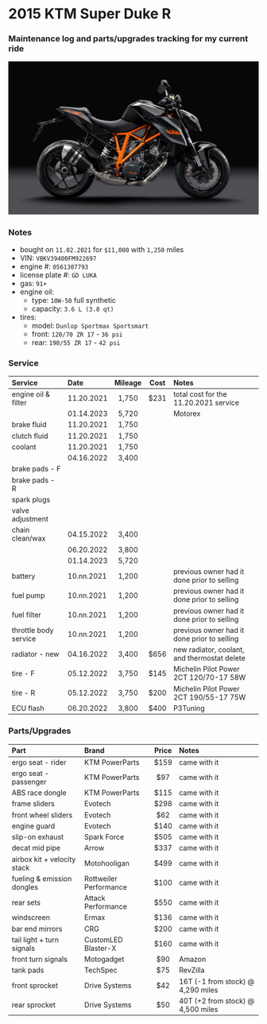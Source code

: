 # 2015 KTM Super Duke R


### Maintenance log and parts/upgrades tracking for my current ride

![](/pic.jpg)


### Notes
- bought on `11.02.2021` for `$11,000` with `1,250` miles
- VIN: `VBKV39400FM922697`
- engine #: `0561307793`
- license plate #: `GD LUKA`
- gas: `91+`
- engine oil:
  - type: `10W-50` full synthetic
  - capacity: `3.6 L (3.8 qt)`
- tires:
  - model: `Dunlop Sportmax Sportsmart`
  - front: `120/70 ZR 17` - `36 psi`
  - rear:  `190/55 ZR 17` - `42 psi`


### Service

| Service               | Date       | Mileage    | Cost       | Notes                                                              |
| :-------------------- | :--------- | :--------: | :--------: | :----------------------------------------------------------------- |
| engine oil & filter   | 11.20.2021 | 1,750      | $231       | total cost for the 11.20.2021 service                              |
|                       | 01.14.2023 | 5,720      |            | Motorex                                                            |
| brake fluid           | 11.20.2021 | 1,750      |            |                                                                    |
| clutch fluid          | 11.20.2021 | 1,750      |            |                                                                    |
| coolant               | 11.20.2021 | 1,750      |            |                                                                    |
|                       | 04.16.2022 | 3,400      |            |                                                                    |
| brake pads - F        |            |            |            |                                                                    |
| brake pads - R        |            |            |            |                                                                    |    
| spark plugs           |            |            |            |                                                                    |
| valve adjustment      |            |            |            |                                                                    |
| chain clean/wax       | 04.15.2022 | 3,400      |            |                                                                    |
|                       | 06.20.2022 | 3,800      |            |                                                                    |
|                       | 01.14.2023 | 5,720      |            |                                                                    |
| battery               | 10.nn.2021 | 1,200      |            | previous owner had it done prior to selling                        |
| fuel pump             | 10.nn.2021 | 1,200      |            | previous owner had it done prior to selling                        |
| fuel filter           | 10.nn.2021 | 1,200      |            | previous owner had it done prior to selling                        |
| throttle body service | 10.nn.2021 | 1,200      |            | previous owner had it done prior to selling                        |
| radiator - new        | 04.16.2022 | 3,400      | $656       | new radiator, coolant, and thermostat delete                       |
| tire - F              | 05.12.2022 | 3,750      | $145       | Michelin Pilot Power 2CT 120/70-17 58W                             |
| tire - R              | 05.12.2022 | 3,750      | $200       | Michelin Pilot Power 2CT 190/55-17 75W                             |
| ECU flash             | 06.20.2022 | 3,800      | $400       | P3Tuning                                                           |



### Parts/Upgrades

| Part                        | Brand                  | Price      | Notes                             |
| :-------------------------- | :--------------------- | :--------: | :-------------------------------- |
| ergo seat - rider           | KTM PowerParts         | $159       | came with it                      |
| ergo seat - passenger       | KTM PowerParts         | $97        | came with it                      |
| ABS race dongle             | KTM PowerParts         | $115       | came with it                      |
| frame sliders               | Evotech                | $298       | came with it                      |
| front wheel sliders         | Evotech                | $62        | came with it                      |
| engine guard                | Evotech                | $140       | came with it                      |
| slip-on exhaust             | Spark Force            | $505       | came with it                      |
| decat mid pipe              | Arrow                  | $337       | came with it                      |
| airbox kit + velocity stack | Motohooligan           | $499       | came with it                      |
| fueling & emission dongles  | Rottweiler Performance | $100       | came with it                      |
| rear sets                   | Attack Performance     | $550       | came with it                      |
| windscreen                  | Ermax                  | $136       | came with it                      |
| bar end mirrors             | CRG                    | $200       | came with it                      |
| tail light + turn signals   | CustomLED Blaster-X    | $160       | came with it                      |
| front turn signals          | Motogadget             | $90        | Amazon                            |
| tank pads                   | TechSpec               | $75        | RevZilla                          |
| front sprocket              | Drive Systems          | $42        | 16T (-1 from stock) @ 4,290 miles |
| rear  sprocket              | Drive Systems          | $50        | 40T (+2 from stock) @ 4,500 miles |
